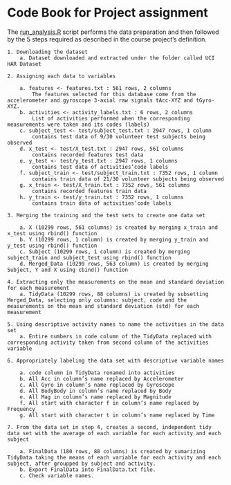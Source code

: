 # Code Book for Project assignment

The [run_analysis.R](https://github.com/moaz-ahmed-asif/Getting-and-Cleaning-Data-Course-Project/blob/main/run_analysis.R) script performs the data preparation and then followed by the 5 steps required as described in the course project’s definition.

    1. Downloading the dataset
        a. Dataset downloaded and extracted under the folder called UCI HAR Dataset

    2. Assigning each data to variables
    
        a. features <- features.txt : 561 rows, 2 columns 
            The features selected for this database come from the accelerometer and gyroscope 3-axial raw signals tAcc-XYZ and tGyro-XYZ.
        b. activities <- activity_labels.txt : 6 rows, 2 columns 
            List of activities performed when the corresponding measurements were taken and its codes (labels)
        c. subject_test <- test/subject_test.txt : 2947 rows, 1 column 
            contains test data of 9/30 volunteer test subjects being observed
        d. x_test <- test/X_test.txt : 2947 rows, 561 columns 
            contains recorded features test data
        e. y_test <- test/y_test.txt : 2947 rows, 1 columns 
            contains test data of activities’code labels
        f. subject_train <- test/subject_train.txt : 7352 rows, 1 column 
            contains train data of 21/30 volunteer subjects being observed
        g. x_train <- test/X_train.txt : 7352 rows, 561 columns 
            contains recorded features train data
        h. y_train <- test/y_train.txt : 7352 rows, 1 columns 
            contains train data of activities’code labels

    3. Merging the training and the test sets to create one data set
        
        a. X (10299 rows, 561 columns) is created by merging x_train and x_test using rbind() function
        b. Y (10299 rows, 1 column) is created by merging y_train and y_test using rbind() function
        c. Subject (10299 rows, 1 column) is created by merging subject_train and subject_test using rbind() function
        d. Merged_Data (10299 rows, 563 column) is created by merging Subject, Y and X using cbind() function

    4. Extracting only the measurements on the mean and standard deviation for each measurement
        a. TidyData (10299 rows, 88 columns) is created by subsetting Merged_Data, selecting only columns: subject, code and the measurements on the mean and standard deviation (std) for each measurement

    5. Using descriptive activity names to name the activities in the data set
        a. Entire numbers in code column of the TidyData replaced with corresponding activity taken from second column of the activities variable

    6. Appropriately labeling the data set with descriptive variable names
        
        a. code column in TidyData renamed into activities
        b. All Acc in column’s name replaced by Accelerometer
        c. All Gyro in column’s name replaced by Gyroscope
        d. All BodyBody in column’s name replaced by Body
        e. All Mag in column’s name replaced by Magnitude
        f. All start with character f in column’s name replaced by Frequency
        g. All start with character t in column’s name replaced by Time

    7. From the data set in step 4, creates a second, independent tidy data set with the average of each variable for each activity and each subject
        
        a. FinalData (180 rows, 88 columns) is created by sumarizing TidyData taking the means of each variable for each activity and each subject, after groupped by subject and activity.
        b. Export FinalData into FinalData.txt file.
        c. Check variable names.
    
